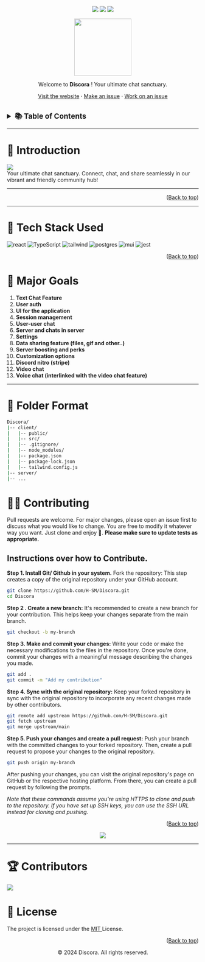 <div id="top"></div>
<div align="center">

![](https://img.shields.io/github/last-commit/H-SM/Discora.svg)
![](https://img.shields.io/github/contributors/H-SM/Discora.svg)
![](https://img.shields.io/github/license/H-SM/GraphPathGuru.svg)
</div>


<div align="center">
    <img src="https://imgur.com/pZhJVlJ.png" width=150"/>
    <p>Welcome to <b>Discora</b> ! Your ultimate chat sanctuary.
    </p>
    <p>
    <a href="https://github.com/H-SM/Discora">Visit the website</a>
    ·
    <a href="https://github.com/H-SM/Discora/issues/new">Make an issue</a>
    ·
    <a href="https://github.com/H-SM/Discora/issues">Work on an issue</a>
  </p>
</div>


<br/>
<div align="center">

</div>
<!-- TABLE OF CONTENTS -->
<details>
  <summary style="font-size: 19px;"><b>📚 Table of Contents</b>
</summary>
  <ol>
    <!-- <li><a href="#-introduction">👋 Introduction</a></li> -->
    <!-- <li><a href="#-about-the-project">🌐 About The Project</a></li> -->
    <li><a href="#-tech-stack-used">🧰 Tech Stack Used</a></li>
    <!-- <li><a href="#-features">🌟 Features</a></li> -->
    <li><a href="#-usage">🚀 Usage</a></li>
    <!-- <li><a href="#-folder-format">📁 Folder Format</a></li> -->
    <li><a href="#-contributing">🤝 Contributing</a></li>
    <li><a href="#-contributors">🏆 Contributors</a></li>
    <li><a href="#-license">📝 License</a></li>
  </ol>
</details>
<hr/>

# 👋 Introduction

<img src="https://imgur.com/SQqqvgD.png"/>
<br/>
Your ultimate chat sanctuary. Connect, chat, and share seamlessly in our vibrant and friendly community hub!

<hr/>

<!-- # 🌐 About The Project

Graphpathguru is a application focused on making graph algorithms more accessible and understandable for users. By providing a visually intuitive platform, users can explore and comprehend the operations of various algorithms. -->

<!-- <div align='center'>
<img src="" alt="gif-here" />
</div> -->
<p align="right">(<a href="#top">Back to top</a>)</p>

<hr/>

# 🧰 Tech Stack Used

![react](https://img.shields.io/badge/React-20232A?style=for-the-badge&logo=react&logoColor=61DAFB) ![TypeScript](https://img.shields.io/badge/typescript-%23007ACC.svg?style=for-the-badge&logo=typescript&logoColor=white) ![tailwind](https://img.shields.io/badge/Tailwind_CSS-38B2AC?style=for-the-badge&logo=tailwind-css&logoColor=white)  ![postgres](https://img.shields.io/badge/postgres-%23316192.svg?style=for-the-badge&logo=postgresql&logoColor=white) ![mui](https://img.shields.io/badge/MongoDB-4EA94B?style=for-the-badge&logo=mongodb&logoColor=white) ![jest](https://img.shields.io/badge/-jest-%23C21325?style=for-the-badge&logo=jest&logoColor=white) 

<p align="right">(<a href="#top">Back to top</a>)</p>

<!-- # 🌟 Features

1. **Real-Time Updates**: As users interact with the application, they may see real-time updates to the graph and algorithm outcomes, providing instant feedback.
2. **Visualization**: The tool likely provides graphical representations of graphs and the outcomes of algorithms. Visualizations can help users better understand how algorithms traverse and manipulate graph structures.

3. **Algorithm Variety**: Graphpathguru offers a range of graph algorithms for users to choose from. This could include well-known algorithms like Dijkstra's algorithm, breadth-first search, depth-first search, and more.

4. **User-Friendly Interface**: The application likely has a user-friendly interface that makes it easy for users, even those without a deep understanding of graph algorithms, to navigate and interact with the tool.

5. **Educational Purpose**: The tool could be designed with an educational focus, helping users learn about graph algorithms through hands-on exploration rather than relying solely on theoretical explanations.

6. **Open Source**: Contribute to the project, adapt it for your needs, or integrate it into your applications.

<hr/> -->

# 🌟 Major Goals

1. **Text Chat Feature**
2. **User auth**
3. **UI for the application**
4. **Session management**
5. **User-user chat**
6. **Server and chats in server**
7. **Settings**
8. **Data sharing feature (files, gif and other..)**
9. **Server boosting and perks**
10. **Customization options**
11. **Discord nitro (stripe)**
12. **Video chat**
13. **Voice chat (interlinked with the video chat feature)** 
<hr/>

<!-- # 🐺 Usage

Graphpathguru stands as a meticulously crafted, user-friendly application designed to provide an accessible platform for in-depth exploration and comprehension of algorithmic operations. Follow these simple steps to visualize your graphs:

1. **Go to Playground:** Elevate your exploration experience by launching the application in the dynamic "Playground" state, setting the stage for an engaging interactive journey.
2. **Add your nodes and edges:** Thoughtfully select nodes and your preferred application from the dropdown menu, establishing connections through edges. This visual representation brings to life intricate relationships within your chosen system.
3. **Add weights to your edges:** Deepen your analysis by assigning weights to edges, capturing nuanced connections. Initiate the visualization process to witness the real-time flow and impact of the selected algorithm on associated nodes.
4. **Visualize:** Once the graph is generated, click the "Visualize" button to look over how the graph wil behave over the selected algorithm.
5. **Result:** Upon completion, the application provides detailed findings based on the utilized algorithm, enriching your understanding of complex systems.

The application is offering a visually intuitive interface, the platform encompasses a diverse array of algorithms, granting users the flexibility to engage with various computational processes.

<p align="right">(<a href="#top">Back to top</a>)</p>
<hr/> -->

# 📁 Folder Format 
```bash 
Discora/
|-- client/
|   |-- public/
|   |-- src/
|   |-- .gitignore/
|   |-- node_modules/
|   |-- package.json
|   |-- package-lock.json
|   |-- tailwind.config.js
|-- server/
|-- ...
```
# 🤝🏼 Contributing

Pull requests are welcome. For major changes, please open an issue first to discuss what you would like to change. You are free to modify it whatever way you want. Just clone and enjoy 🚀. **Please make sure to update tests as appropriate.**

## Instructions over how to Contribute.

**Step 1. Install Git/ Github in your system.** Fork the repository: This step creates a copy of the original repository under your GitHub account.

```bash
git clone https://github.com/H-SM/Discora.git
cd Discora
```

**Step 2 . Create a new branch:** It's recommended to create a new branch for your contribution. This helps keep your changes separate from the main branch.

```bash
git checkout -b my-branch
```

**Step 3. Make and commit your changes:** Write your code or make the necessary modifications to the files in the repository. Once you're done, commit your changes with a meaningful message describing the changes you made.

```bash
git add .
git commit -m "Add my contribution"
```

**Step 4. Sync with the original repository:** Keep your forked repository in sync with the original repository to incorporate any recent changes made by other contributors.

```bash
git remote add upstream https://github.com/H-SM/Discora.git
git fetch upstream
git merge upstream/main
```

**Step 5. Push your changes and create a pull request:** Push your branch with the committed changes to your forked repository. Then, create a pull request to propose your changes to the original repository.

```bash
git push origin my-branch
```

After pushing your changes, you can visit the original repository's page on GitHub or the respective hosting platform. From there, you can create a pull request by following the prompts.

*Note that these commands assume you're using HTTPS to clone and push to the repository. If you have set up SSH keys, you can use the SSH URL instead for cloning and pushing.*

<p align="right">(<a href="#top">Back to top</a>)</p>

<p align="center">
<img src="https://imgur.com/GEYHvuy.png">
</p>

<hr/>

# 🏆 Contributors
<a href="https://github.com/H-SM/Discora/graphs/contributors">
  <img src="https://contrib.rocks/image?repo=H-SM/Discora" />
</a>
<br/>

# 📝 License

The project is licensed under the <a href = "https://choosealicense.com/licenses/mit/" > MIT </a> License.

<p align="right">(<a href="#top">Back to top</a>)</p>

<p align="center"> © 2024 Discora. All rights reserved.</p>
